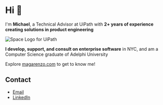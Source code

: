 # Hi 👋

I'm **Michael**, a Technical Advisor at UiPath with **2+ years of experience creating solutions in product engineering**

![Space Logo for UiPath](https://magarenzo.com/images/logo-uipath-space.jpg)

**I develop, support, and consult on enterprise software** in NYC, and am a Computer Science graduate of Adelphi University

Explore [magarenzo.com](https://magarenzo.com) to get to know me!

## Contact

* [Email](mailto:contact@magarenzo.com)
* [LinkedIn](https://linkedin.com/in/magarenzo)
